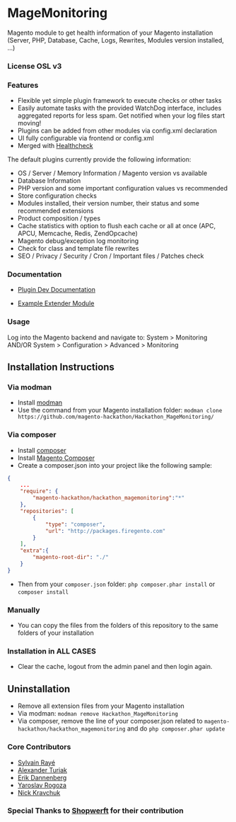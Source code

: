 MageMonitoring
==============

Magento module to get health information of your Magento installation (Server, PHP, Database, Cache, Logs, Rewrites, Modules version installed, ...)

### License OSL v3

### Features

- Flexible yet simple plugin framework to execute checks or other tasks
- Easily automate tasks with the provided WatchDog interface, includes aggregated reports for less spam. Get notified when your log files start moving!
- Plugins can be added from other modules via config.xml declaration
- UI fully configurable via frontend or config.xml
- Merged with [Healthcheck](https://github.com/magento-hackathon/HealthCheck)

The default plugins currently provide the following information:

- OS / Server / Memory Information / Magento version vs available
- Database Information
- PHP version and some important configuration values vs recommended
- Store configuration checks
- Modules installed, their version number, their status and some recommended extensions
- Product composition / types
- Cache statistics with option to flush each cache or all at once (APC, APCU, Memcache, Redis, ZendOpcache)
- Magento debug/exception log monitoring
- Check for class and template file rewrites
- SEO / Privacy / Security / Cron / Important files / Patches check

### Documentation

- [Plugin Dev Documentation](https://github.com/magento-hackathon/Hackathon_MageMonitoring/tree/master/doc/PluginDev.md)

- [Example Extender Module](https://github.com/magento-hackathon/Hackathon_MageMonitoring/tree/module/extender)

### Usage

Log into the Magento backend and navigate to: System > Monitoring AND/OR System > Configuration > Advanced > Monitoring

Installation Instructions
-------------------------

### Via modman

- Install [modman](https://github.com/colinmollenhour/modman)
- Use the command from your Magento installation folder: `modman clone https://github.com/magento-hackathon/Hackathon_MageMonitoring/`

### Via composer
- Install [composer](http://getcomposer.org/download/)
- Install [Magento Composer](https://github.com/magento-hackathon/magento-composer-installer)
- Create a composer.json into your project like the following sample:

```json
{
    ...
    "require": {
        "magento-hackathon/hackathon_magemonitoring":"*"
    },
    "repositories": [
	    {
            "type": "composer",
            "url": "http://packages.firegento.com"
        }
    ],
    "extra":{
        "magento-root-dir": "./"
    }
}
```

- Then from your `composer.json` folder: `php composer.phar install` or `composer install`

### Manually
- You can copy the files from the folders of this repository to the same folders of your installation


### Installation in ALL CASES
* Clear the cache, logout from the admin panel and then login again.

Uninstallation
--------------
* Remove all extension files from your Magento installation
* Via modman: `modman remove Hackathon_MageMonitoring`
* Via composer, remove the line of your composer.json related to `magento-hackathon/hackathon_magemonitoring` and do `php composer.phar update`

### Core Contributors

- [Sylvain Rayé](https://github.com/diglin)
- [Alexander Turiak](https://github.com/Zifius)
- [Erik Dannenberg](https://github.com/edannenberg)
- [Yaroslav Rogoza](https://github.com/rogyar)
- [Nick Kravchuk](https://github.com/nickua)

### Special Thanks to [Shopwerft](http://www.shopwerft.com) for their contribution
